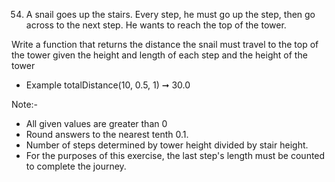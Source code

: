 54. A snail goes up the stairs. Every step, he must go up the step, then go across to the next step. He wants to reach the top of the tower.

Write a function that returns the distance the snail must travel to the top of the tower given the height and length of each step and the height of the tower

- Example
  totalDistance(10, 0.5, 1) ➞ 30.0

Note:-

- All given values are greater than 0
- Round answers to the nearest tenth 0.1.
- Number of steps determined by tower height divided by stair height.
- For the purposes of this exercise, the last step's length must be counted to complete the journey.
